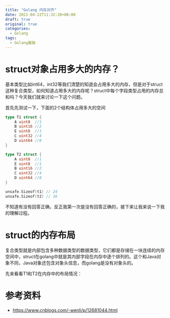 ```yaml
---
title: "Golang 内存对齐"
date: 2021-04-22T11:32:28+08:00
draft: true
original: true
categories: 
  - Golang
tags: 
  - Golang基础
---
```


# struct对象占用多大的内存？

基本类型比如int64，int32等我们清楚的知道会占用多大的内存，但是对于struct这种复合类型，如何知道占用多大的内存呢？struct中每个字段类型占用的内存总和吗？今天我们就来讨论一下这个问题。

首先先测试一下，下面的2个结构体占用多大的空间

```go
type T1 struct {
	A uint8  //1
	B uint16 //2
	E uint8  //1
	C uint32 //4
	D uint64 //8
}

type T2 struct {
	A uint8  //1
	E uint8  //1
	B uint16 //2
	C uint32 //4
	D uint64 //8
}

unsafe.Sizeof(t1) // 24
unsafe.Sizeof(t2) // 16
```

不知道有没有回答正确，反正我第一次是没有回答正确的，接下来让我来说一下我的理解过程。

# struct的内存布局

复合类型就是内部包含多种数据类型的数据类型，它们都是存储在一块连续的内存空间中，struct在golang中就是其内部字段在内存中逐个排列的。这个和Java对象不同，Java对象还包含对象头信息，而golang是没有对象头的。

先来看看T1和T2在内存中的布局情况：


# 参考资料

* https://www.cnblogs.com/-wenli/p/12681044.html
